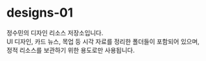 # designs-01

정수민의 디자인 리소스 저장소입니다.  
UI 디자인, 카드 뉴스, 목업 등 시각 자료를 정리한 폴더들이 포함되어 있으며,  
정적 리소스를 보관하기 위한 용도로만 사용됩니다.
